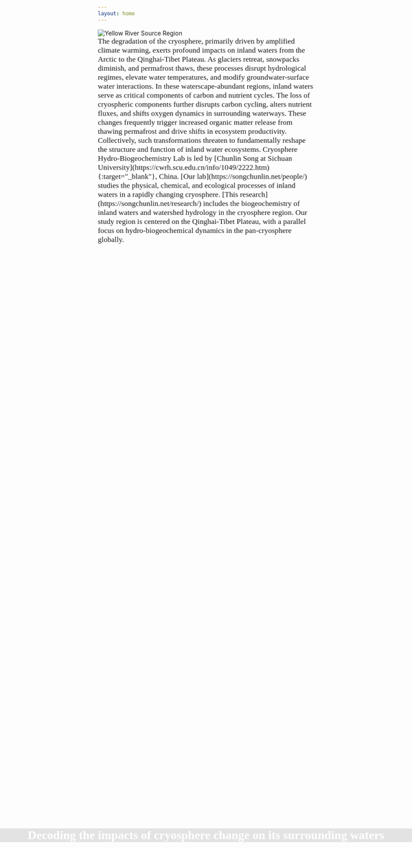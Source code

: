 ```yaml
---
layout: home
---
```


<div class="full-width-container">
  <img class="full-width-image" src="http://songchunlin.net/files/images/Yellow_river_source_region.jpg" alt="Yellow River Source Region">
  <div style="
    position: absolute;
    top: 50%;
    left: 50%;
    transform: translate(-50%, -50%);
    width: 100vw;
    background-color: rgba(0, 0, 0, 0.1);
    color: #ffffff;
    text-align: center;
    padding: 0em;
    font-family: Georgia, Kaiti;
    font-size: 2em;
    font-weight: bold;
  ">
    Decoding the impacts of cryosphere change on its surrounding waters
  </div>
</div>

<span style="font-family: Georgia, Kaiti; font-size: 1.1rem;">
The degradation of the cryosphere, primarily driven by amplified climate warming, exerts profound impacts on inland waters from the Arctic to the Qinghai-Tibet Plateau. As glaciers retreat, snowpacks diminish, and permafrost thaws, these processes disrupt hydrological regimes, elevate water temperatures, and modify groundwater-surface water interactions. In these waterscape-abundant regions, inland waters serve as critical components of carbon and nutrient cycles. The loss of cryospheric components further disrupts carbon cycling, alters nutrient fluxes, and shifts oxygen dynamics in surrounding waterways. These changes frequently trigger increased organic matter release from thawing permafrost and drive shifts in ecosystem productivity. Collectively, such transformations threaten to fundamentally reshape the structure and function of inland water ecosystems.</span> 

<span style="font-family: Georgia, Kaiti; font-size: 1.1rem;">
Cryosphere Hydro-Biogeochemistry Lab is led by [Chunlin Song at Sichuan University](https://cwrh.scu.edu.cn/info/1049/2222.htm){:target="_blank"}, China. [Our lab](https://songchunlin.net/people/) studies the physical, chemical, and ecological processes of inland waters in a rapidly changing cryosphere. [This research](https://songchunlin.net/research/) includes the biogeochemistry of inland waters and watershed hydrology in the cryosphere region. Our study region is centered on the Qinghai-Tibet Plateau, with a parallel focus on hydro-biogeochemical dynamics in the pan-cryosphere globally. </span>